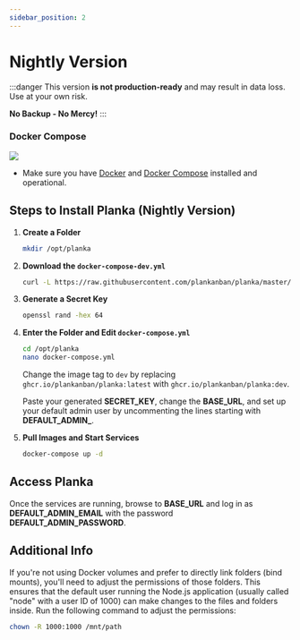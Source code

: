 ```yaml
---
sidebar_position: 2
---
```


# Nightly Version

:::danger
This version **is not production-ready** and may result in data loss. Use at your own risk.

**No Backup - No Mercy!**
:::

### Docker Compose

[![](https://d207aa93qlcgug.cloudfront.net/1.95.5.qa/img/nav/docker-logo-loggedout.png)](https://hub.docker.com/r/meltyshev/planka)

- Make sure you have [Docker](https://docs.docker.com/install/) and [Docker Compose](https://docs.docker.com/compose/install/) installed and operational.

## Steps to Install Planka (Nightly Version)

1. **Create a Folder**
   ```bash
   mkdir /opt/planka
   ```

2. **Download the `docker-compose-dev.yml`**
   ```bash
   curl -L https://raw.githubusercontent.com/plankanban/planka/master/docker-compose.yml -o /opt/planka/docker-compose.yml
   ```

3. **Generate a Secret Key**
   ```bash
   openssl rand -hex 64
   ```

4. **Enter the Folder and Edit `docker-compose.yml`**

   ```bash
   cd /opt/planka
   nano docker-compose.yml
   ```

   Change the image tag to `dev` by replacing `ghcr.io/plankanban/planka:latest` with `ghcr.io/plankanban/planka:dev`.

   Paste your generated **SECRET_KEY**, change the **BASE_URL**, and set up your default admin user by uncommenting the lines starting with **DEFAULT_ADMIN_**.

5. **Pull Images and Start Services**
   ```bash
   docker-compose up -d
   ```

## Access Planka

Once the services are running, browse to **BASE_URL** and log in as **DEFAULT_ADMIN_EMAIL** with the password **DEFAULT_ADMIN_PASSWORD**.

## Additional Info

If you're not using Docker volumes and prefer to directly link folders (bind mounts), you'll need to adjust the permissions of those folders. This ensures that the default user running the Node.js application (usually called "node" with a user ID of 1000) can make changes to the files and folders inside. Run the following command to adjust the permissions:

```bash
chown -R 1000:1000 /mnt/path
```
